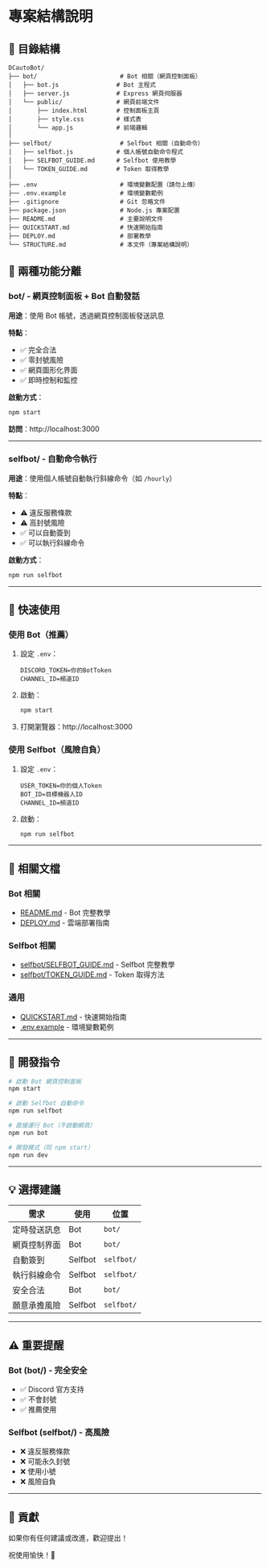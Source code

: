 # 專案結構說明

## 📁 目錄結構

```
DCautoBot/
├── bot/                       # Bot 相關（網頁控制面板）
│   ├── bot.js                # Bot 主程式
│   ├── server.js             # Express 網頁伺服器
│   └── public/               # 網頁前端文件
│       ├── index.html        # 控制面板主頁
│       ├── style.css         # 樣式表
│       └── app.js            # 前端邏輯
│
├── selfbot/                   # Selfbot 相關（自動命令）
│   ├── selfbot.js            # 個人帳號自動命令程式
│   ├── SELFBOT_GUIDE.md      # Selfbot 使用教學
│   └── TOKEN_GUIDE.md        # Token 取得教學
│
├── .env                       # 環境變數配置（請勿上傳）
├── .env.example               # 環境變數範例
├── .gitignore                 # Git 忽略文件
├── package.json               # Node.js 專案配置
├── README.md                  # 主要說明文件
├── QUICKSTART.md              # 快速開始指南
├── DEPLOY.md                  # 部署教學
└── STRUCTURE.md               # 本文件（專案結構說明）
```

## 🎯 兩種功能分離

### bot/ - 網頁控制面板 + Bot 自動發話

**用途**：使用 Bot 帳號，透過網頁控制面板發送訊息

**特點**：
- ✅ 完全合法
- ✅ 零封號風險
- ✅ 網頁圖形化界面
- ✅ 即時控制和監控

**啟動方式**：
```bash
npm start
```

**訪問**：http://localhost:3000

---

### selfbot/ - 自動命令執行

**用途**：使用個人帳號自動執行斜線命令（如 `/hourly`）

**特點**：
- ⚠️ 違反服務條款
- ⚠️ 高封號風險
- ✅ 可以自動簽到
- ✅ 可以執行斜線命令

**啟動方式**：
```bash
npm run selfbot
```

---

## 🚀 快速使用

### 使用 Bot（推薦）

1. 設定 `.env`：
   ```env
   DISCORD_TOKEN=你的BotToken
   CHANNEL_ID=頻道ID
   ```

2. 啟動：
   ```bash
   npm start
   ```

3. 打開瀏覽器：http://localhost:3000

### 使用 Selfbot（風險自負）

1. 設定 `.env`：
   ```env
   USER_TOKEN=你的個人Token
   BOT_ID=目標機器人ID
   CHANNEL_ID=頻道ID
   ```

2. 啟動：
   ```bash
   npm run selfbot
   ```

---

## 📖 相關文檔

### Bot 相關
- [README.md](README.md) - Bot 完整教學
- [DEPLOY.md](DEPLOY.md) - 雲端部署指南

### Selfbot 相關
- [selfbot/SELFBOT_GUIDE.md](selfbot/SELFBOT_GUIDE.md) - Selfbot 完整教學
- [selfbot/TOKEN_GUIDE.md](selfbot/TOKEN_GUIDE.md) - Token 取得方法

### 通用
- [QUICKSTART.md](QUICKSTART.md) - 快速開始指南
- [.env.example](.env.example) - 環境變數範例

---

## 🔧 開發指令

```bash
# 啟動 Bot 網頁控制面板
npm start

# 啟動 Selfbot 自動命令
npm run selfbot

# 直接運行 Bot（不啟動網頁）
npm run bot

# 開發模式（同 npm start）
npm run dev
```

---

## 💡 選擇建議

| 需求 | 使用 | 位置 |
|------|------|------|
| 定時發送訊息 | Bot | `bot/` |
| 網頁控制界面 | Bot | `bot/` |
| 自動簽到 | Selfbot | `selfbot/` |
| 執行斜線命令 | Selfbot | `selfbot/` |
| 安全合法 | Bot | `bot/` |
| 願意承擔風險 | Selfbot | `selfbot/` |

---

## ⚠️ 重要提醒

### Bot (bot/) - 完全安全
- ✅ Discord 官方支持
- ✅ 不會封號
- ✅ 推薦使用

### Selfbot (selfbot/) - 高風險
- ❌ 違反服務條款
- ❌ 可能永久封號
- ❌ 使用小號
- ❌ 風險自負

---

## 🤝 貢獻

如果你有任何建議或改進，歡迎提出！

祝使用愉快！🎉

